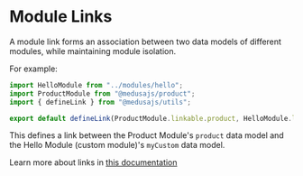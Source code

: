 # Module Links

A module link forms an association between two data models of different modules, while maintaining module isolation.

For example:

```ts
import HelloModule from "../modules/hello";
import ProductModule from "@medusajs/product";
import { defineLink } from "@medusajs/utils";

export default defineLink(ProductModule.linkable.product, HelloModule.linkable.myCustom);
```

This defines a link between the Product Module's `product` data model and the Hello Module (custom module)'s `myCustom` data model.

Learn more about links in [this documentation](https://docs.medusajs.com/v2/advanced-development/modules/module-links)
